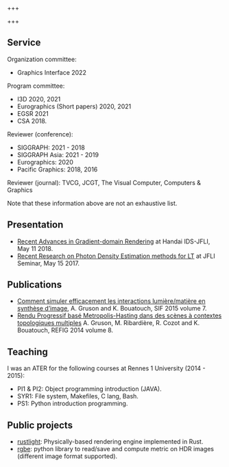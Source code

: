 +++

+++

## Service

Organization committee:
- Graphics Interface 2022

Program committee:  
- I3D 2020, 2021
- Eurographics (Short papers) 2020, 2021
- EGSR 2021
- CSA 2018.

Reviewer (conference):
- SIGGRAPH: 2021 - 2018
- SIGGRAPH Asia: 2021 - 2019
- Eurographics: 2020
- Pacific Graphics: 2018, 2016

Reviewer (journal): TVCG, JCGT, The Visual Computer, Computers & Graphics

Note that these information above are not an exhaustive list.

## Presentation
* [Recent Advances in Gradient-domain Rendering](https://data.adrien-gruson.com/research/JFLI_Handai_gradient.pptx) at Handai IDS-JFLI, May 11 2018.
* [Recent Research on Photon Density Estimation methods for LT](https://data.adrien-gruson.com/research/JFLI_mcmc.pptx) at JFLI Seminar, May 15 2017.

## Publications
* [Comment simuler efficacement les interactions lumière/matière en synthèse d’image](http://www.societe-informatique-de-france.fr/wp-content/uploads/2015/12/1024-no7-Gruson-Bouatouch.pdf), A. Gruson and K. Bouatouch, SIF 2015 volume 7.
* [Rendu Progressif basé Metropolis-Hasting dans des scènes à contextes topologiques multiples](https://www.irit.fr/REFIG/index.php/refig/article/view/205) A. Gruson, M. Ribardière, R. Cozot and K. Bouatouch, REFIG 2014 volume 8.

## Teaching
I was an ATER for the following courses at Rennes 1 University (2014 - 2015):
* PI1 &amp; PI2: Object programming introduction (JAVA).
* SYR1: File system, Makefiles, C lang, Bash.
* PS1: Python introduction programming.

## Public projects
* [rustlight](https://github.com/beltegeuse/rustlight): Physically-based rendering engine implemented in Rust.
* [rgbe](https://github.com/beltegeuse/rgbe): python library to read/save and compute metric on HDR images (different image format supported).